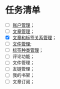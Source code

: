 # 任务清单
- [ ] [账户管理](../src/main/java/com/cjh/note_blog/CSD/Account/README.md)；
- [ ] [文章管理](../src/main/java/com/cjh/note_blog/CSD/Article/README.md)；
- [x] [文章和标签关系管理](../src/main/java/com/cjh/note_blog/CSD/ArticleTypeRela/README.md)；
- [ ] [文件管理](../src/main/java/com/cjh/note_blog/CSD/File/README.md);
- [ ] [标签种类管理](../src/main/java/com/cjh/note_blog/CSD/Type/README.md)；
- [ ] 评论功能；
- [ ] 文件管理；
- [ ] 友链管理；
- [ ] 我的书架；
- [ ] 文章订阅；
